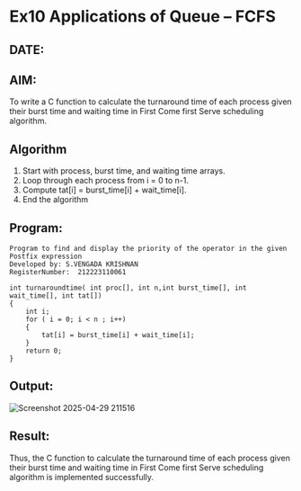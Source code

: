 # Ex10 Applications of Queue – FCFS
## DATE:
## AIM:
To write a C function to calculate the turnaround time of each process given their burst time and waiting time in First Come first Serve scheduling algorithm.
## Algorithm
1. Start with process, burst time, and waiting time arrays.
2. Loop through each process from i = 0 to n-1.
3. Compute tat[i] = burst_time[i] + wait_time[i].
4. End the algorithm

## Program:
```
Program to find and display the priority of the operator in the given Postfix expression
Developed by: S.VENGADA KRISHNAN
RegisterNumber:  212223110061

int turnaroundtime( int proc[], int n,int burst_time[], int wait_time[], int tat[])
{
    int i;
    for ( i = 0; i < n ; i++)
    {
        tat[i] = burst_time[i] + wait_time[i];
    }
    return 0;
}
```

## Output:
![Screenshot 2025-04-29 211516](https://github.com/user-attachments/assets/03228fe5-d442-423a-a70f-7ddf84c2d4ff)




## Result:
Thus, the C function to calculate the turnaround time of each process given their burst time and waiting time in First Come first Serve scheduling algorithm is implemented successfully.
